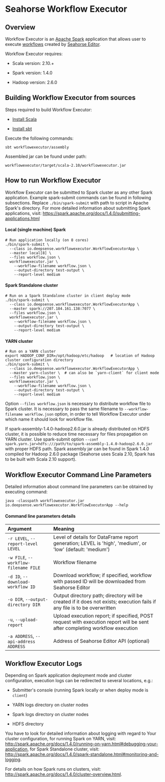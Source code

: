 # Seahorse Workflow Executor

## Overview

Workflow Executor is an <a target="_blank" href="http://spark.apache.org">Apache Spark</a>
application that allows user to execute <a target="_blank" href="http://seahorse.deepsense.io/docs/latest/workflowfile.html">workflows</a> created by <a target="_blank" href="http://editor.seahorse.deepsense.io"/>Seahorse Editor</a>.

Workflow Executor requires:

* Scala version: 2.10.+

* Spark version: 1.4.0

* Hadoop version: 2.6.0

## Building Workflow Executor from sources

Steps required to build Workflow Executor:

* <a target="_blank" href="http://www.scala-lang.org/download/install.html">Install Scala</a>

* <a target="_blank" href="http://www.scala-sbt.org/release/tutorial/Installing-sbt-on-Linux.html">Install sbt</a>

Execute the following commands:

    sbt workflowexecutor/assembly

Assembled jar can be found under path:

``workflowexecutor/target/scala-2.10/workflowexecutor.jar``

## How to run Workflow Executor

Workflow Executor can be submitted to Spark cluster as any other Spark application.
Example spark-submit commands can be found in following subsections.
Replace `./bin/spark-submit` with path to script in Apache Spark's directory.
For more detailed information about submitting Spark applications, visit:
<a target="_blank" href="https://spark.apache.org/docs/1.4.0/submitting-applications.html">https://spark.apache.org/docs/1.4.0/submitting-applications.html</a>

#### Local (single machine) Spark
    # Run application locally (on 8 cores)
    ./bin/spark-submit \
      --class io.deepsense.workflowexecutor.WorkflowExecutorApp \
      --master local[8] \
      --files workflow.json \
      workflowexecutor.jar \
        --workflow-filename workflow.json \
        --output-directory test-output \
        --report-level medium

#### Spark Standalone cluster
    # Run on a Spark Standalone cluster in client deploy mode
    ./bin/spark-submit \
      --class io.deepsense.workflowexecutor.WorkflowExecutorApp \
      --master spark://207.184.161.138:7077 \
      --files workflow.json \
      workflowexecutor.jar \
        --workflow-filename workflow.json \
        --output-directory test-output \
        --report-level medium

#### YARN cluster
    # Run on a YARN cluster
    export HADOOP_CONF_DIR=/opt/hadoop/etc/hadoop   # location of Hadoop cluster configuration directory
    ./bin/spark-submit \
      --class io.deepsense.workflowexecutor.WorkflowExecutorApp \
      --master yarn-cluster \  # can also be `yarn-client` for client mode
      --files workflow.json \
      workflowexecutor.jar \
        --workflow-filename workflow.json \
        --output-directory test-output \
        --report-level medium

Option ``--files workflow.json`` is necessary to distribute workflow file to Spark cluster.
It is necessary to pass the same filename to ``--workflow-filename workflow.json`` option,
in order to tell Workflow Executor under which name it should look for workflow file.

If spark-assembly-1.4.0-hadoop2.6.0.jar is already distributed
on HDFS cluster, it is possible to reduce time necessary for files propagation on YARN cluster.
Use spark-submit option
``--conf spark.yarn.jar=hdfs:///path/to/spark-assembly-1.4.0-hadoop2.6.0.jar``
with proper HDFS path.
Spark assembly jar can be found in Spark 1.4.0 compiled for
Hadoop 2.6.0 package (Seahorse uses Scala 2.10, Spark has to be built with Scala 2.10 support).



## Workflow Executor Command Line Parameters

Detailed information about command line parameters can be obtained by executing command:

``java -classpath workflowexecutor.jar io.deepsense.workflowexecutor.WorkflowExecutorApp --help``

#### Command line parameters details

| Argument                                   | Meaning                                              |
|:-------------------------------------------|:-----------------------------------------------------|
| ``-r LEVEL``, ``--report-level LEVEL``     | Level of details for DataFrame report generation; LEVEL is 'high', 'medium', or 'low' (default: 'medium') |
|``-w FILE``, ``--workflow-filename FILE``   | Workflow filename                                    |
|``-d ID``, ``--download-workflow ID``       | Download workflow; if specified, workflow with passed ID will be downloaded from Seahorse Editor |
|``-o DIR``, ``--output-directory DIR``      | Output directory path; directory will be created if it does not exists; execution fails if any file is to be overwritten |
| ``-u``, ``--upload-report``                | Upload execution report; if specified, POST request with execution report will be sent after completing workflow execution |
| ``-a ADDRESS``, ``--api-address ADDRESS``  | Address of Seahorse Editor API (optional)  |



## Workflow Executor Logs

Depending on Spark application deployment mode and cluster configuration, execution logs can be
redirected to several locations, e.g.:

* Submitter's console (running Spark locally or when deploy mode is `client`)

* YARN logs directory on cluster nodes

* Spark logs directory on cluster nodes

* HDFS directory

You have to look for detailed information about logging with regard to Your cluster configuration,
for running Spark on YARN, visit:
<a target="_blank" href="http://spark.apache.org/docs/1.4.0/running-on-yarn.html#debugging-your-application">http://spark.apache.org/docs/1.4.0/running-on-yarn.html#debugging-your-application</a>,
for Spark Standalone cluster, visit:
<a target="_blank" href="http://spark.apache.org/docs/1.4.0/spark-standalone.html#monitoring-and-logging">http://spark.apache.org/docs/1.4.0/spark-standalone.html#monitoring-and-logging</a>.

For details on how Spark runs on clusters, visit:
<a target="_blank" href="http://spark.apache.org/docs/1.4.0/cluster-overview.html">http://spark.apache.org/docs/1.4.0/cluster-overview.html</a>.
